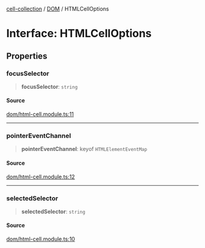[cell-collection](../../modules.md) / [DOM](../index.md) / HTMLCellOptions

# Interface: HTMLCellOptions

## Properties

### focusSelector

> **focusSelector**: `string`

#### Source

[dom/html-cell.module.ts:11](https://github.com/benoitlahoz/cell-collection/blob/0946bc3b2fdc5f73e1e8cc4664c5e944d8bb875a/src/dom/html-cell.module.ts#L11)

***

### pointerEventChannel

> **pointerEventChannel**: keyof `HTMLElementEventMap`

#### Source

[dom/html-cell.module.ts:12](https://github.com/benoitlahoz/cell-collection/blob/0946bc3b2fdc5f73e1e8cc4664c5e944d8bb875a/src/dom/html-cell.module.ts#L12)

***

### selectedSelector

> **selectedSelector**: `string`

#### Source

[dom/html-cell.module.ts:10](https://github.com/benoitlahoz/cell-collection/blob/0946bc3b2fdc5f73e1e8cc4664c5e944d8bb875a/src/dom/html-cell.module.ts#L10)
